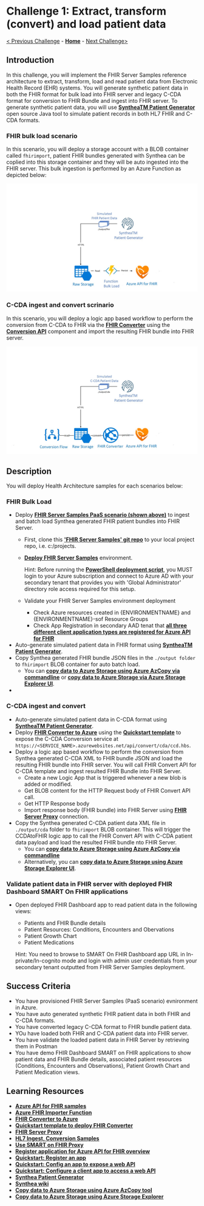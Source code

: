 # Challenge 1: Extract, transform (convert) and load patient data

[< Previous Challenge](./Challenge00.md) - **[Home](../readme.md)** - [Next Challenge>](./Challenge02.md)

## Introduction

In this challenge, you will implement the FHIR Server Samples reference architecture to extract, transform, load and read patient data from Electronic Health Record (EHR) systems.  You will generate synthetic patient data in both the FHIR format for bulk load into FHIR server and legacy C-CDA format for conversion to FHIR Bundle and ingest into FHIR server.  To generate synthetic patient data, you will use **[SyntheaTM Patient Generator](https://github.com/synthetichealth/synthea#syntheatm-patient-generator)** open source Java tool to simulate patient records in both HL7 FHIR and C-CDA formats.  

### FHIR bulk load scenario
In this scenario, you will deploy a storage account with a BLOB container called `fhirimport`, patient FHIR bundles generated with Synthea can be coplied into this storage container and they will be auto ingested into the FHIR server.  This bulk ingestion is performed by an Azure Function as depicted below:

![FHIR Server Bulk Load](../images/fhir-serverless-bulk-load.jpg)

### C-CDA ingest and convert scrinario
In this scenario, you will deploy a logic app based workflow to perform the conversion from C-CDA to FHIR via the **[FHIR Converter](https://github.com/microsoft/FHIR-Converter)** using the **[Conversion API](https://github.com/microsoft/FHIR-Converter/blob/master/docs/api-summary.md)** component and import the resulting FHIR bundle into FHIR server.

![Ingest and Convert](../images/fhir-convert-samples-architecture.jpg)


## Description

You will deploy Health Architecture samples for each scenarios below:
### FHIR Bulk Load
- Deploy **[FHIR Server Samples PaaS scenario (shown above)](https://github.com/microsoft/fhir-server-samples)** to ingest and batch load Synthea generated FHIR patient bundles into FHIR Server.
   - First, clone this **['FHIR Server Samples' git repo](https://github.com/microsoft/fhir-server-samples)** to your local project repo, i.e. c:/projects.
   - **[Deploy FHIR Server Samples](https://github.com/microsoft/fhir-server-samples#deployment)** environment.

      Hint: Before running the **[PowerShell deployment script](https://github.com/microsoft/fhir-server-samples/blob/master/deploy/scripts/Create-FhirServerSamplesEnvironment.ps1)**, you MUST login to your Azure subscription and connect to Azure AD with your secondary tenant that provides you with 'Global Administrator' directory role access required for this setup.

   - Validate your FHIR Server Samples environment deployment
      - Check Azure resources created in {ENVIRONMENTNAME} and {ENVIRONMENTNAME}-sof Resource Groups
      - Check App Registration in secondary AAD tenat that **[all three different client application types are registered for Azure API for FHIR](https://docs.microsoft.com/en-us/azure/healthcare-apis/fhir-app-registration)**
- Auto-generate simulated patient data in FHIR format using **[SyntheaTM Patient Generator](https://github.com/synthetichealth/synthea#syntheatm-patient-generator)**.
- Copy Synthea generated FHIR bundle JSON files in the `./output folder` to `fhirimport` BLOB container for auto batch load.
   - You can **[copy data to Azure Storage using Azure AzCopy via commandline](https://docs.microsoft.com/en-us/azure/storage/common/storage-use-azcopy-v10)** or **[copy data to Azure Storage via Azure Storage Explorer UI](https://docs.microsoft.com/en-us/azure/storage/common/storage-use-azcopy-v10#use-azcopy-in-azure-storage-explorer)**.
- 

### C-CDA ingest and convert
- Auto-generate simulated patient data in C-CDA format using **[SyntheaTM Patient Generator](https://github.com/synthetichealth/synthea#syntheatm-patient-generator)**.
- Deploy **[FHIR Converter to Azure](https://github.com/microsoft/FHIR-Converter#deploying-the-fhir-converter)** using the **[Quickstart template](https://portal.azure.com/#create/Microsoft.Template/uri/https%3A%2F%2Fraw.githubusercontent)** to expose the C-CDA Conversion service at `https://<SERVICE_NAME>.azurewebsites.net/api/convert/cda/ccd.hbs`.
- Deploy a logic app based workflow to perform the conversion from Synthea generated C-CDA XML to FHIR bundle JSON and load the resulting FHIR bundle into FHIR server.  You will call FHIR Convert API for C-CDA template and ingest resulted FHIR Bundle into FHIR Server.
    - Create a new Logic App that is triggered whenever a new blob is added or modified.
    - Get BLOB content for the HTTP Request body of FHIR Convert API call.
    - Get HTTP Response body 
    - Import response body (FHIR bundle) into FHIR Server using **[FHIR Server Proxy](https://github.com/rsliang/health-architectures/blob/master/FHIR/FHIRProxy/readme.md)** connection.
- Copy the Synthea generated C-CDA patient data XML file in `./output/cda` folder to `fhirimport` BLOB container.  This will trigger the CCDAtoFHIR logic app to call the FHIR Convert API with C-CDA patient data payload and load the resulted FHIR bundle nto FHIR Server.
   - You can **[copy data to Azure Storage using Azure AzCopy via commandline](https://docs.microsoft.com/en-us/azure/storage/common/storage-use-azcopy-v10)**
   - Alternatively, you can **[copy data to Azure Storage using Azure Storage Explorer UI](https://docs.microsoft.com/en-us/azure/storage/common/storage-use-azcopy-v10#use-azcopy-in-azure-storage-explorer)**.  

### Validate patient data in FHIR server with deployed FHIR Dashboard SMART On FHIR applications
- Open deployed FHIR Dashboard app to read patient data in the following views:
   - Patients and FHIR Bundle details
   - Patient Resources: Conditions, Encounters and Obervations
   - Patient Growth Chart
   - Patient Medications
   
   Hint: You need to browse to SMART On FHIR Dashboard app URL in In-private/In-cognito mode and login with admin user credentials from your secondary tenant outputted from FHIR Server Samples deployment.

## Success Criteria

   - You have provisioned FHIR Server Samples (PaaS scenario) evnironment in Azure.
   - You have auto generated synthetic FHIR patient data in both FHIR and C-CDA formats.
   - You have converted legacy C-CDA format to FHIR bundle patient data.
   - YOu have loaded both FHIR and C-CDA patient data into FHIR server.
   - You have validate the loaded patient data in FHIR Server by retrieving them in Postman 
   - You have demo FHIR Dashboard SMART on FHIR applications to show patient data and FHIR Bundle details, associated patient resources (Conditions, Encounters and Observations), Patient Growth Chart and Patient Medication views.

## Learning Resources

- **[Azure API for FHIR samples](https://github.com/microsoft/fhir-server-samples)**
- **[Azure FHIR Importer Function](https://github.com/microsoft/fhir-server-samples/tree/master/src/FhirImporter)**
- **[FHIR Converter to Azure](https://github.com/microsoft/FHIR-Converter#deploying-the-fhir-converter)** 
- **[Quickstart template to deploy FHIR Converter](https://portal.azure.com/#create/Microsoft.Template/uri/https%3A%2F%2Fraw.githubusercontent)** 
- **[FHIR Server Proxy](https://github.com/rsliang/health-architectures/blob/master/FHIR/FHIRProxy/readme.md)**
- **[HL7 Ingest, Conversion Samples](https://github.com/microsoft/health-architectures/tree/master/HL7Conversion#ingest)**
- **[Use SMART on FHIR Proxy](https://docs.microsoft.com/en-us/azure/healthcare-apis/use-smart-on-fhir-proxy)**
- **[Register application for Azure API for FHIR overview](https://docs.microsoft.com/en-us/azure/healthcare-apis/fhir-app-registration)**
- **[Quickstart: Register an app](https://docs.microsoft.com/en-us/azure/active-directory/develop/quickstart-register-app)**
- **[Quickstart: Config an app to expose a web API](https://docs.microsoft.com/en-us/azure/active-directory/develop/quickstart-configure-app-expose-web-apis)**
- **[Quickstart: Configure a client app to access a web API](https://docs.microsoft.com/en-us/azure/active-directory/develop/quickstart-configure-app-access-web-apis)**
- **[Synthea Patient Generator](https://github.com/synthetichealth/synthea#syntheatm-patient-generator)**
- **[Synthea wiki](https://github.com/synthetichealth/synthea/wiki)**
- **[Copy data to Azure Storage using Azure AzCopy tool](https://docs.microsoft.com/en-us/azure/storage/common/storage-use-azcopy-v10)**
- **[Copy data to Azure Storage using Azure Storage Explorer](https://docs.microsoft.com/en-us/azure/storage/common/storage-use-azcopy-v10#use-azcopy-in-azure-storage-explorer)** 
